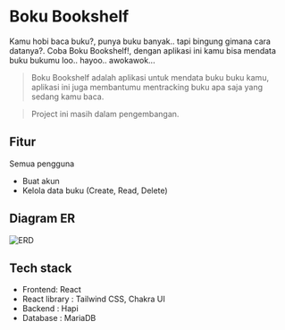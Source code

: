 # Boku Bookshelf

Kamu hobi baca buku?, punya buku banyak.. tapi bingung gimana cara datanya?. Coba Boku Bookshelf!, dengan aplikasi ini kamu bisa mendata buku bukumu loo.. hayoo.. awokawok...

> Boku Bookshelf adalah aplikasi untuk mendata buku buku kamu, aplikasi ini juga membantumu mentracking buku apa saja yang sedang kamu baca. 

> Project ini masih dalam pengembangan.

## Fitur
Semua pengguna

- Buat akun
- Kelola data buku (Create, Read, Delete)

## Diagram ER
![ERD](https://github.com/riyandrmd/boku-bookshelf-apps/assets/95599672/750c4e22-f0c1-4fc7-ae8d-21366270558b)

## Tech stack

- Frontend: React
- React library : Tailwind CSS, Chakra UI
- Backend : Hapi
- Database : MariaDB
